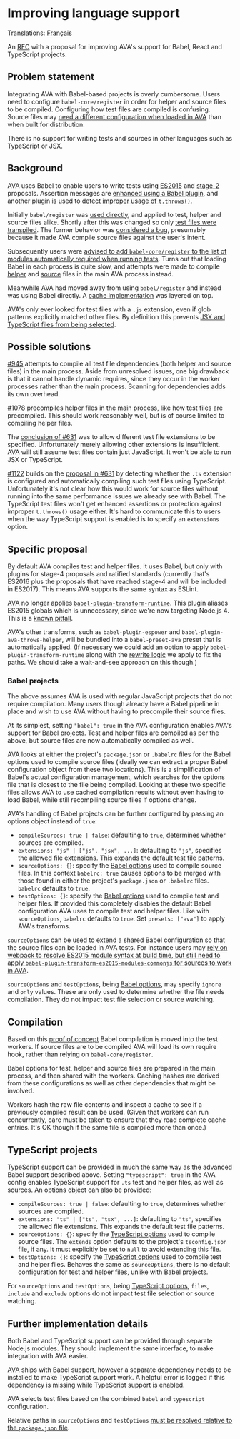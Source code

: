 # Improving language support

Translations: [Français](https://github.com/avajs/ava-docs/blob/master/fr_FR/docs/specs/001%20-%20Improving%20language%20support.md)

An [RFC](http://blog.npmjs.org/post/153881413635/some-notes-on-rfcs) with a proposal for improving AVA's support for Babel, React and TypeScript projects.

## Problem statement

Integrating AVA with Babel-based projects is overly cumbersome. Users need to configure `babel-core/register` in order for helper and source files to be compiled. Configuring how test files are compiled is confusing. Source files may [need a different configuration when loaded in AVA][source options reason] than when built for distribution.

There is no support for writing tests and sources in other languages such as TypeScript or JSX.

## Background

AVA uses Babel to enable users to write tests using [ES2015](https://babeljs.io/docs/plugins/preset-es2015/) and [stage-2](https://babeljs.io/docs/plugins/preset-stage-2/) proposals. Assertion messages are [enhanced using a Babel plugin](https://github.com/avajs/ava/pull/46), and another plugin is used to [detect improper usage of `t.throws()`](https://github.com/avajs/ava/pull/742).

Initially `babel/register` was [used directly](https://github.com/avajs/ava/pull/23), and applied to test, helper and source files alike. Shortly after this was changed so only [test files were transpiled](https://github.com/avajs/ava/issues/50). The former behavior was [considered a bug](https://github.com/avajs/ava/issues/108#issuecomment-151245367), presumably because it made AVA compile source files against the user's intent.

Subsequently users were [advised to add `babel-core/register` to the list of modules automatically required when running tests](https://github.com/avajs/ava#transpiling-imported-modules). Turns out that loading Babel in each process is quite slow, and attempts were made to compile [helper][1078] and [source][945] files in the main AVA process instead.

Meanwhile AVA had moved away from using `babel/register` and instead was using Babel directly. A [cache implementation](https://github.com/avajs/ava/pull/352) was layered on top.

AVA's only ever looked for test files with a `.js` extension, even if glob patterns explicitly matched other files. By definition this prevents [JSX and TypeScript files from being selected](https://github.com/avajs/ava/issues/631).

## Possible solutions

[#945][945] attempts to compile all test file dependencies (both helper and source files) in the main process. Aside from unresolved issues, one big drawback is that it cannot handle dynamic requires, since they occur in the worker processes rather than the main process. Scanning for dependencies adds its own overhead.

[#1078][1078] precompiles helper files in the main process, like how test files are precompiled. This should work reasonably well, but is of course limited to compiling helper files.

The [conclusion of #631][631 conclusion] was to allow different test file extensions to be specified. Unfortunately merely allowing other extensions is insufficient. AVA will still assume test files contain just JavaScript. It won't be able to run JSX or TypeScript.

[#1122](https://github.com/avajs/ava/pull/1122) builds on the [proposal in #631][631 conclusion] by detecting whether the `.ts` extension is configured and automatically compiling such test files using TypeScript. Unfortunately it's not clear how this would work for source files without running into the same performance issues we already see with Babel. The TypeScript test files won't get enhanced assertions or protection against improper `t.throws()` usage either. It's hard to communicate this to users when the way TypeScript support is enabled is to specify an `extensions` option.

## Specific proposal

By default AVA compiles test and helper files. It uses Babel, but only with plugins for stage-4 proposals and ratified standards (currently that's ES2016 plus the proposals that have reached stage-4 and will be included in ES2017). This means AVA supports the same syntax as ESLint.

AVA no longer applies [`babel-plugin-transform-runtime`](https://babeljs.io/docs/plugins/transform-runtime/). This plugin aliases ES2015 globals which is unnecessary, since we're now targeting Node.js 4. This is a [known pitfall](https://github.com/avajs/ava/issues/1089).

AVA's other transforms, such as `babel-plugin-espower` and `babel-plugin-ava-throws-helper`, will be bundled into a `babel-preset-ava` preset that is automatically applied. (If necessary we could add an option to apply `babel-plugin-transform-runtime` along with the [rewrite logic](https://github.com/avajs/ava/blob/033d4dcdcbdadbf665c740ff450c2a775a8373dc/lib/babel-config.js#L53:L61) we apply to fix the paths. We should take a wait-and-see approach on this though.)

### Babel projects

The above assumes AVA is used with regular JavaScript projects that do not require compilation. Many users though already have a Babel pipeline in place and wish to use AVA without having to precompile their source files.

At its simplest, setting `"babel": true` in the AVA configuration enables AVA's support for Babel projects. Test and helper files are compiled as per the above, but source files are now automatically compiled as well.

AVA looks at either the project's `package.json` or `.babelrc` files for the Babel options used to compile source files (ideally we can extract a proper Babel configuration object from these two locations). This is a simplification of Babel's actual configuration management, which searches for the options file that is closest to the file being compiled. Looking at these two specific files allows AVA to use cached compilation results without even having to load Babel, while still recompiling source files if options change.

AVA's handling of Babel projects can be further configured by passing an options object instead of `true`:

* `compileSources: true | false`: defaulting to `true`, determines whether sources are compiled.
* `extensions: "js" | ["js", "jsx", ...]`: defaulting to `"js"`, specifies the allowed file extensions. This expands the default test file patterns.
* `sourceOptions: {}`: specify the [Babel options] used to compile source files. In this context `babelrc: true` causes options to be merged with those found in either the project's `package.json` or `.babelrc` files. `babelrc` defaults to `true`.
* `testOptions: {}`: specify the [Babel options] used to compile test and helper files. If provided this completely disables the default Babel configuration AVA uses to compile test and helper files. Like with `sourceOptions`, `babelrc` defaults to `true`. Set `presets: ["ava"]` to apply AVA's transforms.

`sourceOptions` can be used to extend a shared Babel configuration so that the source files can be loaded in AVA tests. For instance users may [rely on webpack to resolve ES2015 module syntax at build time, but still need to apply `babel-plugin-transform-es2015-modules-commonjs` for sources to work in AVA][source options reason].

`sourceOptions` and `testOptions`, being [Babel options], may specify `ignore` and `only` values. These are only used to determine whether the file needs compilation. They do not impact test file selection or source watching.

## Compilation

Based on this [proof of concept](https://github.com/avajs/ava/pull/1082) Babel compilation is moved into the test workers. If source files are to be compiled AVA will load its own require hook, rather than relying on `babel-core/register`.

Babel options for test, helper and source files are prepared in the main process, and then shared with the workers. Caching hashes are derived from these configurations as well as other dependencies that might be involved.

Workers hash the raw file contents and inspect a cache to see if a previously compiled result can be used. (Given that workers can run concurrently, care must be taken to ensure that they read complete cache entries. It's OK though if the same file is compiled more than once.)

## TypeScript projects

TypeScript support can be provided in much the same way as the advanced Babel support described above. Setting `"typescript": true` in the AVA config enables TypeScript support for `.ts` test and helper files, as well as sources. An options object can also be provided:

* `compileSources: true | false`: defaulting to `true`, determines whether sources are compiled.
* `extensions: "ts" | ["ts", "tsx", ...]`: defaulting to `"ts"`, specifies the allowed file extensions. This expands the default test file patterns.
* `sourceOptions: {}`: specify the [TypeScript options] used to compile source files. The `extends` option defaults to the project's `tsconfig.json` file, if any. It must explicitly be set to `null` to avoid extending this file.
* `testOptions: {}`: specify the [TypeScript options] used to compile test and helper files. Behaves the same as `sourceOptions`, there is no default configuration for test and helper files, unlike with Babel projects.

For `sourceOptions` and `testOptions`, being [TypeScript options], `files`, `include` and `exclude` options do not impact test file selection or source watching.

## Further implementation details

Both Babel and TypeScript support can be provided through separate Node.js modules. They should implement the same interface, to make integration with AVA easier.

AVA ships with Babel support, however a separate dependency needs to be installed to make TypeScript support work. A helpful error is logged if this dependency is missing while TypeScript support is enabled.

AVA selects test files based on the combined `babel` and `typescript` configuration.

Relative paths in `sourceOptions` and `testOptions` [must be resolved relative to the `package.json` file](https://github.com/avajs/ava/issues/707).

[1078]: https://github.com/avajs/ava/pull/1078
[631 conclusion]: https://github.com/avajs/ava/issues/631#issuecomment-248659780
[945]: https://github.com/avajs/ava/pull/945
[Babel options]: https://babeljs.io/docs/usage/api/#options
[source options reason]: https://github.com/avajs/ava/issues/1139#issuecomment-267969417
[TypeScript options]: https://www.typescriptlang.org/docs/handbook/tsconfig-json.html
